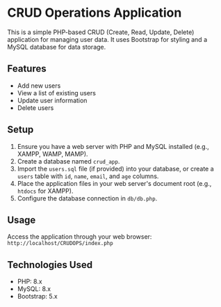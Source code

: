 # CRUD Operations Application

This is a simple PHP-based CRUD (Create, Read, Update, Delete) application for managing user data. It uses Bootstrap for styling and a MySQL database for data storage.

## Features
- Add new users
- View a list of existing users
- Update user information
- Delete users

## Setup
1. Ensure you have a web server with PHP and MySQL installed (e.g., XAMPP, WAMP, MAMP).
2. Create a database named `crud_app`.
3. Import the `users.sql` file (if provided) into your database, or create a `users` table with `id`, `name`, `email`, and `age` columns.
4. Place the application files in your web server's document root (e.g., `htdocs` for XAMPP).
5. Configure the database connection in `db/db.php`.

## Usage
Access the application through your web browser:
`http://localhost/CRUDOPS/index.php`

## Technologies Used
- PHP: 8.x
- MySQL: 8.x
- Bootstrap: 5.x